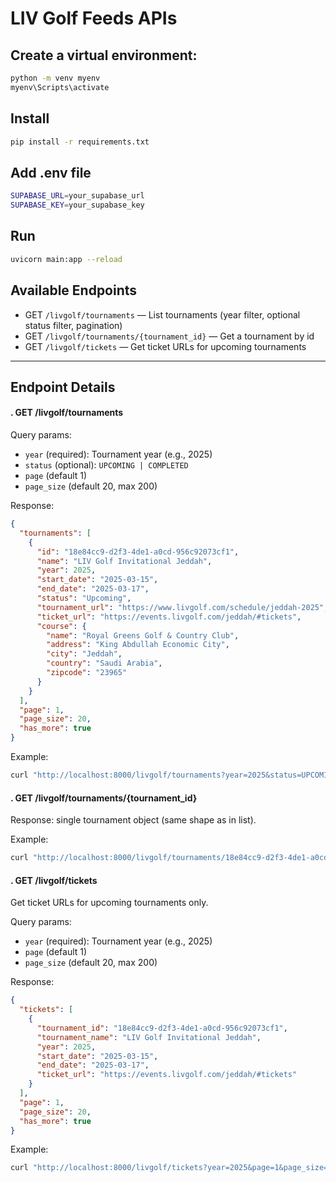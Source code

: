 # LIV Golf Feeds APIs

## Create a virtual environment:
```bash
python -m venv myenv
myenv\Scripts\activate
```

## Install
```bash
pip install -r requirements.txt
```

## Add .env file
```bash
SUPABASE_URL=your_supabase_url
SUPABASE_KEY=your_supabase_key
```

## Run
```bash
uvicorn main:app --reload
```

## Available Endpoints

- GET `/livgolf/tournaments` — List tournaments (year filter, optional status filter, pagination)
- GET `/livgolf/tournaments/{tournament_id}` — Get a tournament by id
- GET `/livgolf/tickets` — Get ticket URLs for upcoming tournaments

---

## Endpoint Details

#### . GET /livgolf/tournaments
Query params:
- `year` (required): Tournament year (e.g., 2025)
- `status` (optional): `UPCOMING | COMPLETED`
- `page` (default 1)
- `page_size` (default 20, max 200)

Response:
```json
{
  "tournaments": [
    {
      "id": "18e84cc9-d2f3-4de1-a0cd-956c92073cf1",
      "name": "LIV Golf Invitational Jeddah",
      "year": 2025,
      "start_date": "2025-03-15",
      "end_date": "2025-03-17",
      "status": "Upcoming",
      "tournament_url": "https://www.livgolf.com/schedule/jeddah-2025",
      "ticket_url": "https://events.livgolf.com/jeddah/#tickets",
      "course": {
        "name": "Royal Greens Golf & Country Club",
        "address": "King Abdullah Economic City",
        "city": "Jeddah",
        "country": "Saudi Arabia",
        "zipcode": "23965"
      }
    }
  ],
  "page": 1,
  "page_size": 20,
  "has_more": true
}
```

Example:
```bash
curl "http://localhost:8000/livgolf/tournaments?year=2025&status=UPCOMING&page=1&page_size=20"
```

#### . GET /livgolf/tournaments/{tournament_id}
Response: single tournament object (same shape as in list).

Example:
```bash
curl "http://localhost:8000/livgolf/tournaments/18e84cc9-d2f3-4de1-a0cd-956c92073cf1"
```

#### . GET /livgolf/tickets
Get ticket URLs for upcoming tournaments only.

Query params:
- `year` (required): Tournament year (e.g., 2025)
- `page` (default 1)
- `page_size` (default 20, max 200)

Response:
```json
{
  "tickets": [
    {
      "tournament_id": "18e84cc9-d2f3-4de1-a0cd-956c92073cf1",
      "tournament_name": "LIV Golf Invitational Jeddah",
      "year": 2025,
      "start_date": "2025-03-15",
      "end_date": "2025-03-17",
      "ticket_url": "https://events.livgolf.com/jeddah/#tickets"
    }
  ],
  "page": 1,
  "page_size": 20,
  "has_more": true
}
```

Example:
```bash
curl "http://localhost:8000/livgolf/tickets?year=2025&page=1&page_size=20"
```
